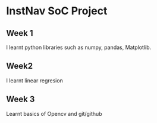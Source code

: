 # InstNav SoC Project

## Week 1

I learnt python libraries such as numpy, pandas, Matplotlib.

## Week2

I learnt linear regresion

## Week 3
 
Learnt basics of Opencv and git/github 
